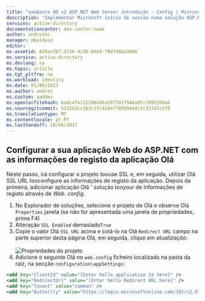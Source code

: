 ```yaml
---
title: "aaaAzure AD v2 ASP.NET Web Server introdução - Config | Microsoft Docs"
description: "Implementar Microsoft início de sessão numa solução ASP.NET com uma aplicação de baseadas no browser web tradicional utilizando o padrão de OpenID Connect"
services: active-directory
documentationcenter: dev-center-name
author: andretms
manager: mbaldwin
editor: 
ms.assetid: 820acdb7-d316-4c3b-8de9-79df48ba3b06
ms.service: active-directory
ms.devlang: na
ms.topic: article
ms.tgt_pltfrm: na
ms.workload: identity
ms.date: 05/09/2017
ms.author: andret
ms.custom: aaddev
ms.openlocfilehash: badc47e131290a56a507592f944a0fc7093260a6
ms.sourcegitcommit: 523283cc1b3c37c428e77850964dc1c33742c5f0
ms.translationtype: MT
ms.contentlocale: pt-PT
ms.lasthandoff: 10/06/2017
---
```

## <a name="configure-your-aspnet-web-app-with-hello-applications-registration-information"></a>Configurar a sua aplicação Web do ASP.NET com as informações de registo da aplicação Olá

Neste passo, irá configurar o projeto toouse SSL e, em seguida, utilizar Olá SSL URL tooconfigure as informações de registo da aplicação. Depois da primeira, adicionar aplicação Olá ' solução tooyour de informações de registo através de *Web. config*.

1.  No Explorador de soluções, selecione o projeto de Olá e observe Olá `Properties` janela (se não for apresentada uma janela de propriedades, prima F4)
2.  Alteração `SSL Enabled` demasiado`True`
3.  Copie o valor Olá `SSL URL` acima e colá-lo na Olá `Redirect URL` campo na parte superior desta página Olá, em seguida, clique em *atualização*:<br/><br/>![Propriedades do projeto](media/active-directory-serversidewebapp-aspnetwebappowin-configure/vsprojectproperties.png)<br />
4.  Adicione o seguinte Olá no `web.config` ficheiro localizado na pasta da raiz, na secção `configuration\appSettings`:

```xml
<add key="ClientId" value="[Enter hello application Id here]" />
<add key="RedirectUri" value="[Enter hello Redirect URL here]" />
<add key="Tenant" value="common" />
<add key="Authority" value="https://login.microsoftonline.com/{0}/v2.0" /> 
```
